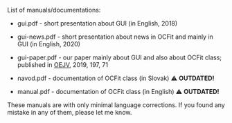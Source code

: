 List of manuals/documentations:

- gui.pdf - short presentation about GUI (in English, 2018)

- gui-news.pdf - short presentation about news in OCFit and mainly in GUI (in English, 2020)

- gui-paper.pdf - our paper mainly about GUI and also about OCFit class; published in [OEJV](http://var.astro.cz/oejv/issues/oejv0197.pdf), 2019, 197, 71

- navod.pdf - documentation of OCFit class (in Slovak) :warning: __OUTDATED!__

- manual.pdf - documentation of OCFit class (in English) :warning: __OUTDATED!__

These manuals are with only minimal language corrections. If you found any mistake in any of them, please let me know. 
